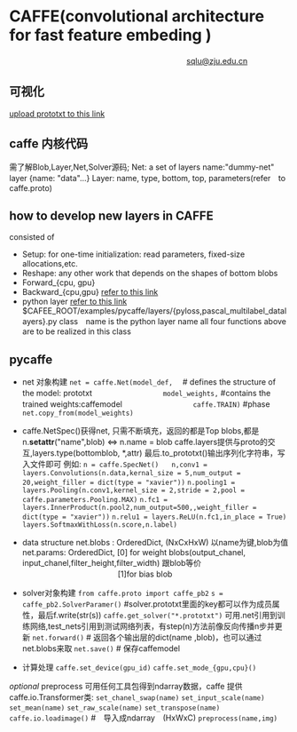# CAFFE(convolutional architecture for fast feature embeding )
&nbsp;     　　　　　　　　　　　　　　　　　　　　　　  sqlu@zju.edu.cn

## 可视化
[upload prototxt to this link](http://dgschwend.github.io/nescope/#/editor)  
## caffe 内核代码
需了解Blob,Layer,Net,Solver源码;
Net: a set of layers
name:"dummy-net"
layer {name: "data"...}
Layer: name, type, bottom, top, parameters(refer　to caffe.proto)
## how to develop new layers in CAFFE
consisted of 
- Setup:
for one-time initialization: read parameters, fixed-size allocations,etc.
- Reshape:
any other work that depends on the shapes of bottom blobs
- Forward_{cpu, gpu} 
- Backward_{cpu,gpu}
[refer to this link](http://github.com/BVLC/caffe/wiki/Development) 
- python layer
[refer to this link](http://github.com/NVIDIA/DIGITS/tree/master/examples/python-layer) 
$CAFEE_ROOT/examples/pycaffe/layers/{pyloss,pascal_multilabel_datalayers}.py
class　name is the python layer name
all four functions above are to be realized in this class

## pycaffe
- net 对象构建
`net = caffe.Net(model_def,`　  # defines the structure of the model: prototxt
&nbsp;　　 　　　　　 　`model_weights,` #contains the trained weights:caffemodel
&nbsp; 　　　　　　　　 `caffe.TRAIN)` #phase
`net.copy_from(model_weights)`
- caffe.NetSpec()获得net, 只需不断填充，返回的都是Top blobs,都是n.__setattr__("name",blob) <=> n.name = blob
caffe.layers提供与proto的交互,layers.type(bottomblob, *,attr)
最后.to_prototxt()输出序列化字符串，写入文件即可
例如:
`n = caffe.SpecNet()　 `
`n,conv1 = layers.Convolutions(n.data,kernal_size = 5,num_output = 20,weight_filler = dict(type = "xavier"))`
`n.pooling1 = layers.Pooling(n.conv1,kernel_size = 2,stride = 2,pool = caffe.parameters.Pooling.MAX)`
`n.fc1 = layers.InnerProduct(n.pool2,num_output=500,,weight_filler = dict(type = "xavier"))`
`n.relu1 = layers.ReLU(n.fc1,in_place = True)`
`layers.SoftmaxWithLoss(n.score,n.label)`
- data structure
net.blobs : OrderedDict, (NxCxHxW) 以name为键,blob为值
net.params: OrderedDict, [0] for weight blobs(output_chanel, input_chanel,filter_height,filter_width) 跟blob等价
&nbsp; 　　　　    　　　　　　　　[1]for bias blob

- solver对象构建
`from caffe.proto import caffe_pb2`
`s = caffe_pb2.SolverParamer()` #solver.prototxt里面的key都可以作为成员属性，最后f.write(str(s))
`caffe.get_solver("*.prototxt")`
可用.net引用到训练网络,test_nets引用到测试网络列表，有step(n)方法前像反向传播n步并更新
`net.forward()` # 返回各个输出层的dict(name ,blob)，也可以通过net.blobs来取
`net.save()` # 保存caffemodel
- 计算处理
`caffe.set_device(gpu_id)`
`caffe.set_mode_{gpu,cpu}()`

*optional* preprocess  可用任何工具包得到ndarray数据，caffe 提供caffe.io.Transformer类:
`set_chanel_swap(name)`
`set_input_scale(name)`
`set_mean(name)`
`set_raw_scale(name)`
`set_transpose(name)`
`caffe.io.loadimage()` #　导入成ndarray　(HxWxC)
`preprocess(name,img)`





